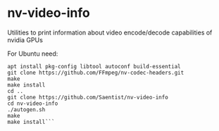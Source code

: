 # nv-video-info
Utilities to print information about video encode/decode capabilities of nvidia GPUs

For Ubuntu need:

```
apt install pkg-config libtool autoconf build-essential 
git clone https://github.com/FFmpeg/nv-codec-headers.git
make
make install
cd ..
git clone https://github.com/Saentist/nv-video-info
cd nv-video-info
./autogen.sh
make 
make install```
